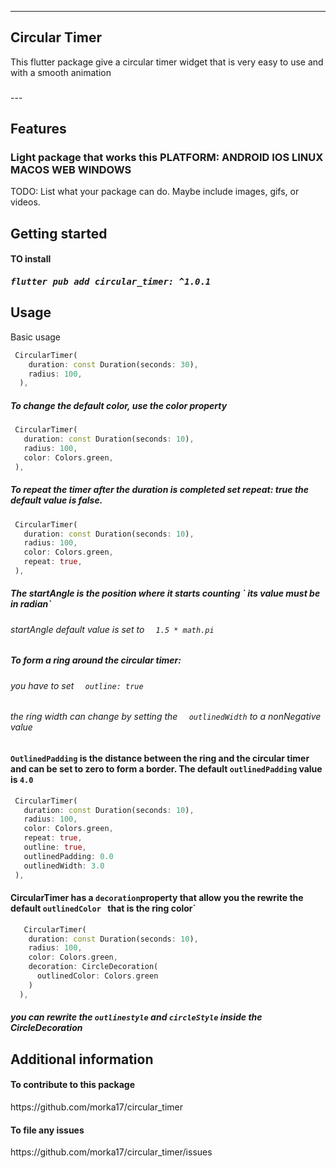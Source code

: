 <!-- 
This README describes the package. If you publish this package to pub.dev,
this README's contents appear on the landing page for your package.

For information about how to write a good package README, see the guide for
[writing package pages](https://dart.dev/guides/libraries/writing-package-pages). 

For general information about developing packages, see the Dart guide for
[creating packages](https://dart.dev/guides/libraries/create-library-packages)
and the Flutter guide for
[developing packages and plugins](https://flutter.dev/developing-packages). 
-->
---
<h2>Circular Timer</h2>
This flutter package give a circular timer widget that is very easy to use and with a smooth animation
<h3></h3>
---



## Features
<h3>Light package that works this PLATFORM: ANDROID IOS LINUX MACOS WEB WINDOWS</h3>

TODO: List what your package can do. Maybe include images, gifs, or videos.

## Getting started
<h4>TO install </h4>
<h5><kbd>flutter pub add circular_timer: ^1.0.1</kbd></h5>

## Usage


Basic usage

```dart
 CircularTimer(
    duration: const Duration(seconds: 30),
    radius: 100,
  ),
```

<h5>To change the default color, use the color property </h5>

 ```dart
  CircularTimer(
    duration: const Duration(seconds: 10),
    radius: 100,
    color: Colors.green,
  ),
```

<h5>To repeat the timer after the duration is completed set <i>repeat: true</i> the default value is false.</h5>

 ```dart
  CircularTimer(
    duration: const Duration(seconds: 10),
    radius: 100,
    color: Colors.green,
    repeat: true,
  ),
```

<h5>The startAngle is the position where it starts counting ` its value must be in radian`</h5>
<h6>startAngle default value is set to 
 <code> <i> 1.5 * math.pi</i></code>
</h6> 

  



<h5>To form a ring around the circular timer:</h5>
<h6>you have to set  <code> <i> outline: true</i></code></h6>
<h6> the ring width can change by setting the <code> <i> outlinedWidth</i></code> to a nonNegative value </h6>

<h4><code>OutlinedPadding</code> is the distance between the ring and the circular timer and can be set to zero to form a border. The default <code>outlinedPadding</code> value is <code>4.0</code></h4>

 ```dart
  CircularTimer(
    duration: const Duration(seconds: 10),
    radius: 100,
    color: Colors.green,
    repeat: true,
    outline: true,
    outlinedPadding: 0.0
    outlinedWidth: 3.0
  ),
```

<h4>CircularTimer has a <code>decoration</code>property that allow you the rewrite the default <code>outlinedColor </code> that is the ring color`</h4>

```dart 
   CircularTimer(
    duration: const Duration(seconds: 10),
    radius: 100,
    color: Colors.green,
    decoration: CircleDecoration(
      outlinedColor: Colors.green
    )
  ),
```
<h5>you can rewrite the <code>outlinestyle</code> and <code>circleStyle</code> inside the CircleDecoration</h5>

## Additional information

<h4>To contribute to this package</h4>
https://github.com/morka17/circular_timer

<h4>To file any issues </h4>
https://github.com/morka17/circular_timer/issues
